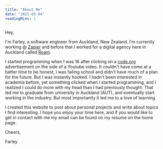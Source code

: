 ```yaml
---
title: "About Me"
date: "2021-03-04"
readingMins: 1
---
```


<p>Hey,</p>

<p>I'm Farley, a software engineer from Auckland, New Zealand. I’m currently working @ <a href="https://www.zapier.com">Zapier</a> and before that I worked for a digital agency here in Auckland called <a href="https://www.roamdigital.com">Roam</a>.</p>

<p>
I started programming when I was 16 after clicking on a <a href="https://www.code.org">code.org</a> advertisement on the side of a Youtube video. It couldn't have come at a better time to be honest, I was failing school and didn't have much of a plan for the future. But I was instantly hooked. I hadn't been interested in academia before, yet something clicked when I started programming, and I realized I could do more with my head than I had previously thought. That led me to graduate from university in Auckland (AUT), and eventually start working in the industry. But most importantly it led me to a love of learning.
</p>

<p>
I created this website to post about personal projects and write about topics I find interesting. I hope you enjoy your time here, and if you would like to get in contact with me my email can be found on my resume on the home page.
</p>

<p>Cheers,</p>
<p>Farley</p>
